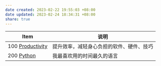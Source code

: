 ```yaml
---
date created: 2023-02-22 19:55:03 +08:00
date updated: 2023-02-24 18:34:31 +08:00
share: true
---
```


| Item                                   | 说明                                     |
| -------------------------------------- | ---------------------------------------- |
| 100 [Productivity](100-Productivity.md) | 提升效率，减轻身心负担的软件、硬件、技巧 |
| 200     [Python](200-Python.md)         | 我最喜欢用的时间最久的语言               |